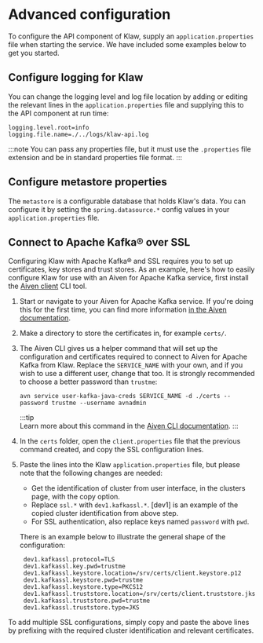 # Advanced configuration

To configure the API component of Klaw, supply an
`application.properties` file when starting the service. We have
included some examples below to get you started.

## Configure logging for Klaw

You can change the logging level and log file location by adding or
editing the relevant lines in the `application.properties` file and
supplying this to the API component at run time:

```
logging.level.root=info
logging.file.name=./../logs/klaw-api.log
```


:::note 
You can pass any properties file, but it must use the `.properties` file extension and be in standard properties file format.
:::

## Configure metastore properties
The `metastore` is a configurable database that holds Klaw's data. You can configure it by setting the `spring.datasource.*` config values in your `application.properties` file.

## Connect to Apache Kafka® over SSL

Configuring Klaw with Apache Kafka® and SSL requires you to set up certificates, key stores and trust stores. As an example, here's how to easily configure Klaw for use with an Aiven for Apache Kafka service,
first install the [Aiven client](https://github.com/aiven/aiven-client) CLI tool.

1. Start or navigate to your Aiven for Apache Kafka service. If you're doing this for the first time, you can find more information [in the Aiven  documentation](https://docs.aiven.io/docs/products/kafka/getting-started.html).

2. Make a directory to store the certificates in, for example `certs/`.

3. The Aiven CLI gives us a helper command that will set up the configuration and certificates required to connect to Aiven for Apache Kafka from Klaw. Replace the `SERVICE_NAME` with your own,
    and if you wish to use a different user, change that too. It is strongly recommended to choose a better password than `trustme`:

    ```
    avn service user-kafka-java-creds SERVICE_NAME -d ./certs --password trustme --username avnadmin
    ```

    :::tip    
    Learn more about this command in the [Aiven CLI documentation](https://docs.aiven.io/docs/tools/cli/service/user.html#avn-service-user-kafka-java-creds).
    :::

4. In the `certs` folder, open the `client.properties` file that the previous command created, and copy the SSL configuration lines.

5. Paste the lines into the Klaw `application.properties` file, but please note that the following changes are needed:

    -   Get the identification of cluster from user interface, in the
        clusters page, with the copy option.
    -   Replace `ssl.*` with `dev1.kafkassl.*`. [dev1] is
        an example of the copied cluster identification from above
        step.
    -   For SSL authentication, also replace keys named `password`
        with `pwd`.

    There is an example below to illustrate the general shape of the
    configuration:

        dev1.kafkassl.protocol=TLS
        dev1.kafkassl.key.pwd=trustme
        dev1.kafkassl.keystore.location=/srv/certs/client.keystore.p12
        dev1.kafkassl.keystore.pwd=trustme
        dev1.kafkassl.keystore.type=PKCS12
        dev1.kafkassl.truststore.location=/srv/certs/client.truststore.jks
        dev1.kafkassl.truststore.pwd=trustme
        dev1.kafkassl.truststore.type=JKS

To add multiple SSL configurations, simply copy and paste the above lines by prefixing with the required cluster 
identification and relevant certificates.
